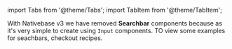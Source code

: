 import Tabs from '@theme/Tabs';
import TabItem from '@theme/TabItem';

With Nativebase v3 we have removed **Searchbar** components because as it's very simple to create using `Input` components. TO view some examples for seachbars, checkout recipes.
